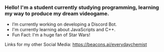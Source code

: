### Hello! I'm a student currently studying programming, learning my way to produce my dream videogame.

- I’m currently working on developing a Discord Bot.
- I'm currently learning about JavaScripts and C++.
- Fun Fact: I'm a huge fan of Star Wars!

Links for my other Social Media: https://beacons.ai/everydaychemist

<!--
**Sorceremist/Sorceremist** is a ✨ _special_ ✨ repository because its `README.md` (this file) appears on your GitHub profile.

Here are some ideas to get you started:

- 🔭 I’m currently working on ...
- 🌱 I’m currently learning ...
- 👯 I’m looking to collaborate on ...
- 🤔 I’m looking for help with ...
- 💬 Ask me about ...
- 📫 How to reach me: ...
- 😄 Pronouns: ...
- ⚡ Fun fact: ...
-->
